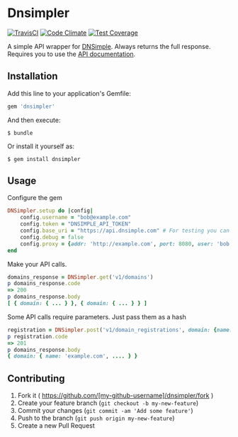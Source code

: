 # Dnsimpler
[![TravisCI](https://travis-ci.org/danielwestendorf/dnsimpler.svg)](https://travis-ci.org/danielwestendorf/dnsimpler) [![Code Climate](https://codeclimate.com/github/danielwestendorf/dnsimpler/badges/gpa.svg)](https://codeclimate.com/github/danielwestendorf/dnsimpler) [![Test Coverage](https://codeclimate.com/github/danielwestendorf/dnsimpler/badges/coverage.svg)](https://codeclimate.com/github/danielwestendorf/dnsimpler)

A simple API wrapper for [DNSimple](https://dnsimple.com). Always returns the full response. Requires you to use the [API documentation](https://developer.dnsimple.com).

## Installation

Add this line to your application's Gemfile:

```ruby
gem 'dnsimpler'
```

And then execute:

    $ bundle

Or install it yourself as:

    $ gem install dnsimpler

## Usage

Configure the gem
```ruby
DNSimpler.setup do |config|
    config.username = "bob@example.com"
    config.token = "DNSIMPLE_API_TOKEN"
    config.base_uri = "https://api.dnsimple.com" # For testing you can use the sandbox
    config.debug = false
    config.proxy = {addr: 'http://example.com', port: 8080, user: 'bob', pass: 'password'}
end
```

Make your API calls.
```ruby
domains_response = DNSimpler.get('v1/domains')
p domains_response.code
=> 200
p domains_response.body
[ { domain: { ... } }, { domain: { ... } } ]
```

Some API calls require parameters. Just pass them as a hash
```ruby
registration = DNSimpler.post('v1/domain_registrations', domain: {name: 'example.com', registrant_id: 1234})
p registration.code
=> 201
p domains_response.body
{ domain: { name: 'example.com', .... } }
```

## Contributing

1. Fork it ( https://github.com/[my-github-username]/dnsimpler/fork )
2. Create your feature branch (`git checkout -b my-new-feature`)
3. Commit your changes (`git commit -am 'Add some feature'`)
4. Push to the branch (`git push origin my-new-feature`)
5. Create a new Pull Request
